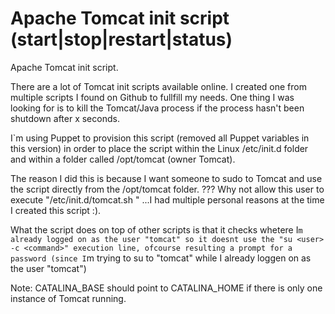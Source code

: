 # Apache Tomcat init script (start|stop|restart|status)
Apache Tomcat init script.

There are a lot of Tomcat init scripts available online. I created one from multiple scripts I found on Github to fullfill my needs.
One thing I was looking for is to kill the Tomcat/Java process if the process hasn't been shutdown after x seconds.

I`m using Puppet to provision this script (removed all Puppet variables in this version) in order to place the script within the Linux /etc/init.d folder and within a folder called /opt/tomcat (owner Tomcat). 

The reason I did this is because I want someone to sudo to Tomcat and use the script directly from the /opt/tomcat folder. 
??? Why not allow this user to execute "/etc/init.d/tomcat.sh <action>" ...I had multiple personal reasons at the time I created this script :).

What the script does on top of other scripts is that it checks whetere I`m already logged on as the user "tomcat" so it doesnt use the "su <user> -c <command>" execution line, ofcourse resulting a prompt for a password (since I`m trying to su to "tomcat" while I already loggen on as the user "tomcat")

Note:
CATALINA_BASE should point to CATALINA_HOME if there is only one instance of Tomcat running.
